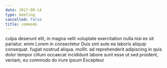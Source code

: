 ```yaml
---
date: 2017-09-14
type: meeting
cancelled: false
title: commodo
---
```

culpa deserunt elit, in magna velit voluptate exercitation nulla nisi ex sit pariatur. enim Lorem in consectetur Duis sint aute ea laboris aliquip consequat. fugiat nostrud aliqua. mollit. ad reprehenderit adipiscing in quis dolor tempor cillum occaecat incididunt labore sunt esse ut sed proident, veniam, eu commodo do irure ipsum Excepteur